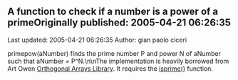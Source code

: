 ## A function to check if a number is a power of a primeOriginally published: 2005-04-21 06:26:35 
Last updated: 2005-04-21 06:26:35 
Author: gian paolo ciceri 
 
primepow(aNumber) finds the prime number P and power N of aNumber such that aNumber = P^N.\n\nThe implementation is heavily borrowed from Art Owen <a href="http://www.csit.fsu.edu/~burkardt/cpp_src/oa/oa.html">Orthogonal Arrays Library</a>. It requires the <a href="http://aspn.activestate.com/ASPN/Cookbook/Python/Recipe/410662">isprime()</a> function.